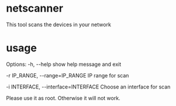 # netscanner
This tool scans the devices in your network

# usage
Options:
  -h, --help            show help message and exit
  
  -r IP_RANGE, --range=IP_RANGE     IP range for scan
  
  -i INTERFACE, --interface=INTERFACE   Choose an interface for scan

Please use it as root. Otherwise it will not work.
